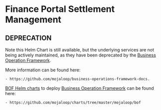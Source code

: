 # Finance Portal Settlement Management

## DEPRECATION

Note this Helm Chart is still available, but the underlying services are not being actively maintained, as they have been deprecated by the [Business Operation Framework](https://github.com/mojaloop/business-operations-framework-docs).

More information can be found here:

    - https://github.com/mojaloop/business-operations-framework-docs.

[BOF Helm charts](https://github.com/mojaloop/charts/tree/master/mojaloop/bof) to deploy [Business Operation Framework](https://github.com/mojaloop/business-operations-framework-docs) can be found here:

    - https://github.com/mojaloop/charts/tree/master/mojaloop/bof
